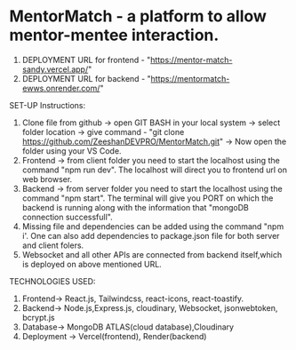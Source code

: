 # MentorMatch - a platform to allow mentor-mentee interaction.

1. DEPLOYMENT URL for frontend - "https://mentor-match-sandy.vercel.app/"
2. DEPLOYMENT URL for backend - "https://mentormatch-ewws.onrender.com/"

SET-UP Instructions:

1. Clone file from github -> open GIT BASH in your local system -> select folder location -> give command - "git clone https://github.com/ZeeshanDEVPRO/MentorMatch.git" -> Now open the folder using your VS Code.
2. Frontend -> from client folder you need to start the localhost using the command "npm run dev". The localhost will direct you to frontend url on web browser.
3. Backend -> from server folder you need to start the localhost using the command "npm start". The terminal will give you PORT on which the backend is running along with the information that "mongoDB connection successfull".
4. Missing file and dependencies can be added using the command "npm i'. One can also add dependencies to package.json file for both server and client folers.
5. Websocket and all other APIs are connected from backend itself,which is deployed on above mentioned URL.


TECHNOLOGIES USED:
1. Frontend-> React.js, Tailwindcss, react-icons, react-toastify.
2. Backend-> Node.js,Express.js, cloudinary, Websocket, jsonwebtoken, bcrypt.js
3. Database-> MongoDB ATLAS(cloud database),Cloudinary
4. Deployment -> Vercel(frontend), Render(backend)
